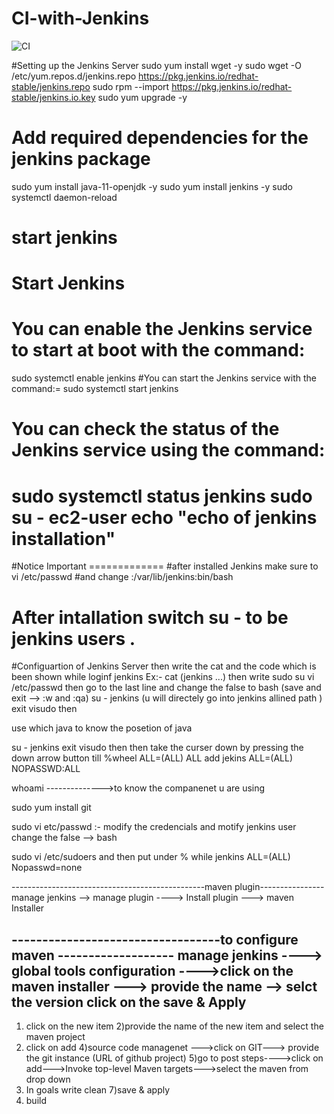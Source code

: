 # CI-with-Jenkins
![CI](https://user-images.githubusercontent.com/122671107/212466615-6abe9a79-8608-425f-8bde-4eae53c513b5.png)

#Setting up the Jenkins Server
sudo yum install wget -y
sudo wget -O /etc/yum.repos.d/jenkins.repo https://pkg.jenkins.io/redhat-stable/jenkins.repo
sudo rpm --import https://pkg.jenkins.io/redhat-stable/jenkins.io.key
sudo yum upgrade -y
# Add required dependencies for the jenkins package
sudo yum install java-11-openjdk -y
sudo yum install jenkins -y
sudo systemctl daemon-reload
# start jenkins
# Start Jenkins
# You can enable the Jenkins service to start at boot with the command:
sudo systemctl enable jenkins
#You can start the Jenkins service with the command:=
sudo systemctl start jenkins
# You can check the status of the Jenkins service using the command:
sudo systemctl status jenkins
sudo su - ec2-user
echo "echo of jenkins installation"
==============================================
#Notice Important =============
#after installed Jenkins make sure to vi /etc/passwd
#and change :/var/lib/jenkins:bin/bash
# After intallation switch su - to be jenkins users . 

#Configuartion of Jenkins Server
then write the cat and the code which is been shown while loginf jenkins 
Ex:- cat (jenkins ...)
then write
sudo su 
vi /etc/passwd
then go to the last line and change the false to bash 
(save and exit --> :w and :qa)
su - jenkins (u will directely go into jenkins allined path )
exit 
visudo 
then 

use which java to know the posetion of java 

su - jenkins 
exit 
visudo 
then then take the curser down by pressing the down arrow button till %wheel ALL=(ALL)  ALL
add 
jekins ALL=(ALL) NOPASSWD:ALL 

whoami -------------->to know the companenet u are using 

sudo yum install git


sudo vi etc/passwd :- modify the credencials and motify jenkins user 
change the false --> bash

sudo vi /etc/sudoers 
and then put under % while
jenkins ALL=(ALL)   Nopasswd=none 



------------------------------------------------maven plugin----------------
manage jenkins --> manage plugin ---->  Install plugin ---> maven Installer 

----------------------------------to configure maven -------------------
manage jenkins ----> global tools configuration ---->click on the maven installer 
---> provide the name --> selct the version click on the save & Apply
------------------------------------------------------------

1) click on the new item
2)provide the name of the new item and select the maven project 
3) click on add
4)source code managenet --->click on GIT---> provide the git instance (URL of github project)
5)go to post steps---->click on add--->Invoke top-level Maven targets--->select the maven from drop down
6) In goals write clean 
7)save & apply
8) build

